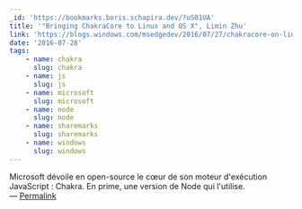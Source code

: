 ```yaml
---
_id: 'https://bookmarks.boris.schapira.dev/?uS01UA'
title: '"Bringing ChakraCore to Linux and OS X", Limin Zhu'
link: 'https://blogs.windows.com/msedgedev/2016/07/27/chakracore-on-linux-osx/'
date: '2016-07-28'
tags:
    - name: chakra
      slug: chakra
    - name: js
      slug: js
    - name: microsoft
      slug: microsoft
    - name: node
      slug: node
    - name: sharemarks
      slug: sharemarks
    - name: windows
      slug: windows
---
```


Microsoft dévoile en open-source le cœur de son moteur d'exécution JavaScript :
Chakra. En prime, une version de Node qui l'utilise. <br>&#8212;
<a href="https://bookmarks.boris.schapira.dev/?uS01UA" title="Permalink">Permalink</a>
